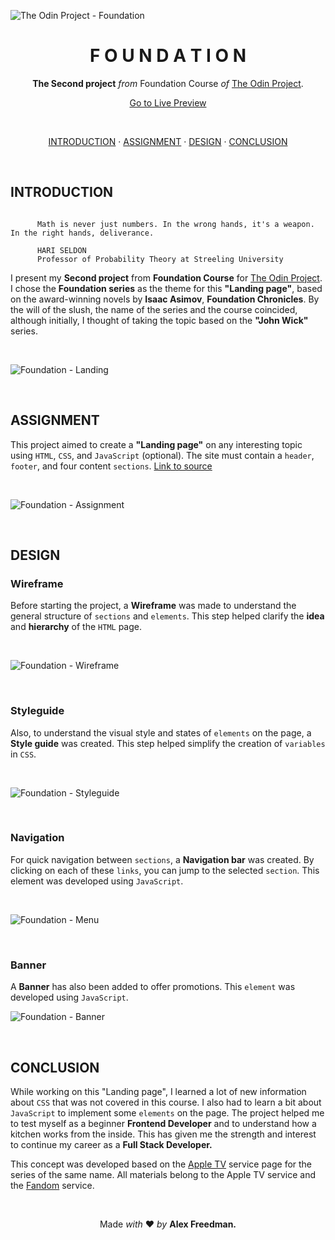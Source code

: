 ![The Odin Project - Foundation](https://github.com/ok1edok1e/landing-page/blob/main/assets/github-preview.webp?raw=true)

<h1 align="center">F O U N D A T I O N</h1>
<p align="center">
  <strong>The Second project</strong> <em>from</em> Foundation Course
<em>of</em> <a href="https://www.theodinproject.com/" target="_blank">The Odin Project</a>.
</p>

<p align="center">
  <a href="https://ok1edok1e.github.io/landing-page/" target="_blank">Go to Live Preview</a>
</p>

<br>

<p align="center">
  <a href="#introduction">INTRODUCTION</a> ·
  <a href="#assignment">ASSIGNMENT</a> ·
  <a href="#design">DESIGN</a> ·
  <a href="#conclusion">CONCLUSION</a>
</p>

<br>

## INTRODUCTION
```

      Math is never just numbers. In the wrong hands, it's a weapon. In the right hands, deliverance.

      HARI SELDON
      Professor of Probability Theory at Streeling University

```

I present my **Second project** from **Foundation Course** for <a href="https://www.theodinproject.com/" target="_blank">The Odin Project</a>. I chose the **Foundation series** as the theme for this **"Landing page"**, based on the award-winning novels by **Isaac Asimov**, **Foundation Chronicles**. By the will of the slush, the name of the series and the course coincided, although initially, I thought of taking the topic based on the **"John Wick"** series.

<br>

![Foundation - Landing](https://github.com/ok1edok1e/landing-page/blob/main/assets/github-landing.webp?raw=true)

<br>

## ASSIGNMENT

This project aimed to create a **"Landing page"** on any interesting topic using `HTML`, `CSS`, and `JavaScript` (optional). The site must contain a `header`, `footer`, and four content `sections`.  <a href="https://www.theodinproject.com/lessons/foundations-landing-page">Link to source</a>

<br>

![Foundation - Assignment](https://github.com/ok1edok1e/landing-page/blob/main/assets/github-assignment.webp?raw=true)

<br>

## DESIGN

### Wireframe

Before starting the project, a **Wireframe** was made to understand the general structure of `sections` and `elements`. This step helped clarify the **idea** and **hierarchy** of the `HTML` page.

<br>

![Foundation - Wireframe](https://github.com/ok1edok1e/landing-page/blob/main/assets/github-wireframe.webp?raw=true)

<br>

### Styleguide

Also, to understand the visual style and states of `elements` on the page, a **Style guide** was created. This step helped simplify the creation of `variables` in `CSS`.

<br>

![Foundation - Styleguide](https://github.com/ok1edok1e/landing-page/blob/main/assets/github-styleguide.webp?raw=true)

<br>

### Navigation

For quick navigation between `sections`, a **Navigation bar** was created. By clicking on each of these `links`, you can jump to the selected `section`. This element was developed using `JavaScript`.

<br>

![Foundation - Menu](https://github.com/ok1edok1e/landing-page/blob/main/assets/github-menu.webp?raw=true)

<br>

### Banner

A **Banner** has also been added to offer promotions. This `element` was developed using `JavaScript`.

![Foundation - Banner](https://github.com/ok1edok1e/landing-page/blob/main/assets/github-banner.webp?raw=true)

<br>

## CONCLUSION

While working on this "Landing page", I learned a lot of new information about `CSS` that was not covered in this course. I also had to learn a bit about `JavaScript` to implement some `elements` on the page.
The project helped me to test myself as a beginner **Frontend Developer** and to understand how a kitchen works from the inside. This has given me the strength and interest to continue my career as a **Full Stack Developer.**

This concept was developed based on the <a href="https://tv.apple.com/us/show/foundation/umc.cmc.5983fipzqbicvrve6jdfep4x3?ctx_brand=tvs.sbd.4000" target="_blank">Apple TV</a> service page for the series of the same name. All materials belong to the Apple TV service and the <a href="https://foundation.fandom.com/wiki/Foundation_Wiki" target="_blank">Fandom</a> service.

<br>

<p align="center">
Made <em>with</em> ❤ <em>by</em> <b>Alex Freedman.</b>
</p>
